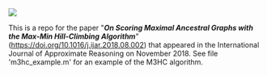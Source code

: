 
<img src="http://yuml.me/diagram/scruffy/class/[M3HC]" > 

This is a repo for the paper "**_On Scoring Maximal Ancestral Graphs with the Max-Min Hill-Climbing Algorithm_**" (https://doi.org/10.1016/j.ijar.2018.08.002) that appeared in the International Journal of Approximate Reasoning
on November 2018. See file 'm3hc_example.m' for an example of the M3HC algorithm.




